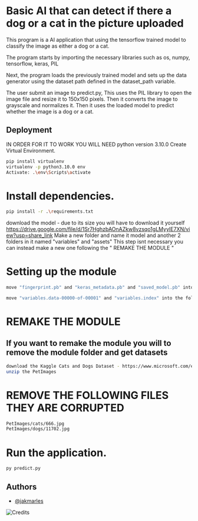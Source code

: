 
# Basic AI that can detect if there a dog or a cat in the picture uploaded

This program is a AI application that using the tensorflow trained model to classify the image as either a dog or a cat.

The program starts by importing the necessary libraries such as os, numpy, tensorflow, keras, PIL

Next, the program loads the previously trained model and sets up the data generator using the dataset path defined in the dataset_path variable.

The user submit an image to predict.py, This uses the PIL library to open the image file and resize it to 150x150 pixels. Then it converts the image to grayscale and normalizes it. Then it uses the loaded model to predict whether the image is a dog or a cat.
## Deployment


IN ORDER FOR IT TO WORK YOU WILL NEED python version 3.10.0
Create Virtual Environment.

```bash
pip install virtualenv
virtualenv -p python3.10.0 env
Activate: .\env\Scripts\activate

```
# Install dependencies.

```bash
pip install -r .\requirements.txt

```
download the model - due to its size you will have to download it yourself https://drive.google.com/file/d/1Sr7HghzbAOnAZkw8vzsqo1gLMyyIE7XN/view?usp=share_link
Make a new folder and name it model and another 2 folders in it named "variables" and "assets"
This step isnt necessary you can instead make a new one following the " REMAKE THE MODULE "
# Setting up the module
```bash
move "fingerprint.pb" and "keras_metadata.pb" and "saved_model.pb" into the folder "model"
```
```bash
move "variables.data-00000-of-00001" and "variables.index" into the folder "variables"

```
# REMAKE THE MODULE
## If you want to remake the module you will to remove the module folder and get datasets 
```bash
download the Kaggle Cats and Dogs Dataset - https://www.microsoft.com/en-us/download/details.aspx?id=54765
unzip the PetImages
```
# REMOVE THE FOLLOWING FILES THEY ARE CORRUPTED
```bash
PetImages/cats/666.jpg
PetImages/dogs/11702.jpg
```

# Run the application.
```bash
py predict.py
```


## Authors

- [@jakmarles](https://github.com/jakmarles) 

![Credits](https://img.shields.io/badge/Credits-Ilya%20Bronfman-green)
